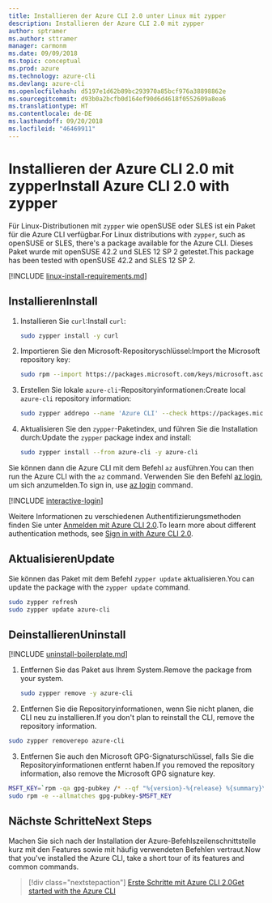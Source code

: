 ```yaml
---
title: Installieren der Azure CLI 2.0 unter Linux mit zypper
description: Installieren der Azure CLI 2.0 mit zypper
author: sptramer
ms.author: sttramer
manager: carmonm
ms.date: 09/09/2018
ms.topic: conceptual
ms.prod: azure
ms.technology: azure-cli
ms.devlang: azure-cli
ms.openlocfilehash: d5197e1d62b89bc293970a85bcf976a38898862e
ms.sourcegitcommit: d93b0a2bcfb0d164ef90d6d4618f0552609a8ea6
ms.translationtype: HT
ms.contentlocale: de-DE
ms.lasthandoff: 09/20/2018
ms.locfileid: "46469911"
---
```

# <a name="install-azure-cli-20-with-zypper"></a><span data-ttu-id="bbb78-103">Installieren der Azure CLI 2.0 mit zypper</span><span class="sxs-lookup"><span data-stu-id="bbb78-103">Install Azure CLI 2.0 with zypper</span></span>

<span data-ttu-id="bbb78-104">Für Linux-Distributionen mit `zypper` wie openSUSE oder SLES ist ein Paket für die Azure CLI verfügbar.</span><span class="sxs-lookup"><span data-stu-id="bbb78-104">For Linux distributions with `zypper`, such as openSUSE or SLES, there's a package available for the Azure CLI.</span></span> <span data-ttu-id="bbb78-105">Dieses Paket wurde mit openSUSE 42.2 und SLES 12 SP 2 getestet.</span><span class="sxs-lookup"><span data-stu-id="bbb78-105">This package has been tested with openSUSE 42.2 and SLES 12 SP 2.</span></span>

[!INCLUDE [linux-install-requirements.md](includes/linux-install-requirements.md)]

## <a name="install"></a><span data-ttu-id="bbb78-106">Installieren</span><span class="sxs-lookup"><span data-stu-id="bbb78-106">Install</span></span>

1. <span data-ttu-id="bbb78-107">Installieren Sie `curl`:</span><span class="sxs-lookup"><span data-stu-id="bbb78-107">Install `curl`:</span></span>

   ```bash
   sudo zypper install -y curl
   ```

2. <span data-ttu-id="bbb78-108">Importieren Sie den Microsoft-Repositoryschlüssel:</span><span class="sxs-lookup"><span data-stu-id="bbb78-108">Import the Microsoft repository key:</span></span>

   ```bash
   sudo rpm --import https://packages.microsoft.com/keys/microsoft.asc
   ```

3. <span data-ttu-id="bbb78-109">Erstellen Sie lokale `azure-cli`-Repositoryinformationen:</span><span class="sxs-lookup"><span data-stu-id="bbb78-109">Create local `azure-cli` repository information:</span></span>

   ```bash
   sudo zypper addrepo --name 'Azure CLI' --check https://packages.microsoft.com/yumrepos/azure-cli azure-cli
   ```

4. <span data-ttu-id="bbb78-110">Aktualisieren Sie den `zypper`-Paketindex, und führen Sie die Installation durch:</span><span class="sxs-lookup"><span data-stu-id="bbb78-110">Update the `zypper` package index and install:</span></span>

   ```bash
   sudo zypper install --from azure-cli -y azure-cli
   ```

<span data-ttu-id="bbb78-111">Sie können dann die Azure CLI mit dem Befehl `az` ausführen.</span><span class="sxs-lookup"><span data-stu-id="bbb78-111">You can then run the Azure CLI with the `az` command.</span></span> <span data-ttu-id="bbb78-112">Verwenden Sie den Befehl [az login](/cli/azure/reference-index#az-login), um sich anzumelden.</span><span class="sxs-lookup"><span data-stu-id="bbb78-112">To sign in, use [az login](/cli/azure/reference-index#az-login) command.</span></span>

[!INCLUDE [interactive-login](includes/interactive-login.md)]

<span data-ttu-id="bbb78-113">Weitere Informationen zu verschiedenen Authentifizierungsmethoden finden Sie unter [Anmelden mit Azure CLI 2.0](authenticate-azure-cli.md).</span><span class="sxs-lookup"><span data-stu-id="bbb78-113">To learn more about different authentication methods, see [Sign in with Azure CLI 2.0](authenticate-azure-cli.md).</span></span>

## <a name="update"></a><span data-ttu-id="bbb78-114">Aktualisieren</span><span class="sxs-lookup"><span data-stu-id="bbb78-114">Update</span></span>

<span data-ttu-id="bbb78-115">Sie können das Paket mit dem Befehl `zypper update` aktualisieren.</span><span class="sxs-lookup"><span data-stu-id="bbb78-115">You can update the package with the `zypper update` command.</span></span>

```bash
sudo zypper refresh
sudo zypper update azure-cli
```

## <a name="uninstall"></a><span data-ttu-id="bbb78-116">Deinstallieren</span><span class="sxs-lookup"><span data-stu-id="bbb78-116">Uninstall</span></span>

[!INCLUDE [uninstall-boilerplate.md](includes/uninstall-boilerplate.md)]

1. <span data-ttu-id="bbb78-117">Entfernen Sie das Paket aus Ihrem System.</span><span class="sxs-lookup"><span data-stu-id="bbb78-117">Remove the package from your system.</span></span>

    ```bash
    sudo zypper remove -y azure-cli
    ```

2. <span data-ttu-id="bbb78-118">Entfernen Sie die Repositoryinformationen, wenn Sie nicht planen, die CLI neu zu installieren.</span><span class="sxs-lookup"><span data-stu-id="bbb78-118">If you don't plan to reinstall the CLI, remove the repository information.</span></span>

  ```bash
  sudo zypper removerepo azure-cli
  ```

3. <span data-ttu-id="bbb78-119">Entfernen Sie auch den Microsoft GPG-Signaturschlüssel, falls Sie die Repositoryinformationen entfernt haben.</span><span class="sxs-lookup"><span data-stu-id="bbb78-119">If you removed the repository information, also remove the Microsoft GPG signature key.</span></span>

  ```bash
  MSFT_KEY=`rpm -qa gpg-pubkey /* --qf "%{version}-%{release} %{summary}\n" | grep Microsoft | awk '{print $1}'`
  sudo rpm -e --allmatches gpg-pubkey-$MSFT_KEY
  ```

## <a name="next-steps"></a><span data-ttu-id="bbb78-120">Nächste Schritte</span><span class="sxs-lookup"><span data-stu-id="bbb78-120">Next Steps</span></span>

<span data-ttu-id="bbb78-121">Machen Sie sich nach der Installation der Azure-Befehlszeilenschnittstelle kurz mit den Features sowie mit häufig verwendeten Befehlen vertraut.</span><span class="sxs-lookup"><span data-stu-id="bbb78-121">Now that you've installed the Azure CLI, take a short tour of its features and common commands.</span></span>

> [!div class="nextstepaction"]
> [<span data-ttu-id="bbb78-122">Erste Schritte mit Azure CLI 2.0</span><span class="sxs-lookup"><span data-stu-id="bbb78-122">Get started with the Azure CLI</span></span>](get-started-with-azure-cli.md)
